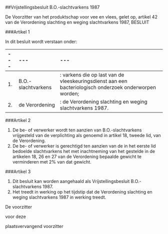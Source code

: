 <meta http-equiv='Content-Type' content='text/html; charset=utf-8' />

##Vrijstellingsbesluit B.O.-slachtvarkens 1987

De Voorzitter van het produktschap voor vee en vlees,
gelet op, artikel 42 van de Verordening slachting en weging slachtvarkens 1987,
BESLUIT

###Artikel 1 

In dit besluit wordt verstaan onder:

| --- | --- | --- |
|:---|:---|:---|
|1. |B.O.-slachtvarkens |: varkens die op last van de vleeskeuringsdienst aan een bacteriologisch onderzoek onderworpen worden; |
|2. |de Verordening |: de Verordening slachting en weging slachtvarkens 1987. |

###Artikel 2 

1. De be- of verwerker wordt ten aanzien van B.O.-slachtvarkens vrijgesteld van de verplichting als genoemd in artikel 18, tweede lid, van de Verordening.
2. De be- of verwerker is gerechtigd ten aanzien van de in het eerste lid bedoelde slachtvarkens het met inachtneming van het gestelde in de artikelen 18, 26 en 27 van de Verordening bepaalde gewicht te verminderen met 2% van dat gewicht.

###Artikel 3 

1. Dit besluit kan worden aangehaald als Vrijstellingsbesluit B.O.-slachtvarkens 1987.
2. Het treedt in werking op het tijdstip dat de Verordening slachting en weging slachtvarkens 1987 in werking treedt.

De
voorzitter

voor deze

plaatsvervangend voorzitter
